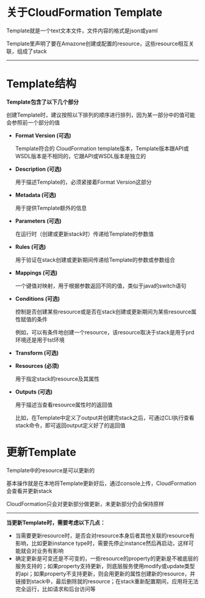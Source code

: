 # **关于CloudFormation Template**

Template就是一个text文本文件，文件内容的格式是json或yaml

Template里声明了要在Amazone创建或配置的resource，这些resource相互关联，组成了stack

------

# Template结构

**Template包含了以下几个部分**

创建Template时，建议按照以下排列的顺序进行排列，因为某一部分中的值可能会参照前一个部分的值

- **Format Version (可选)**

  Template符合的 CloudFormation template版本，Template版本跟API或WSDL版本是不相同的，它跟API或WSDL版本是独立的

- **Description (可选)**

  用于描述Template的，必须紧接着Format Version这部分

- **Metadata (可选)**

  用于提供Template额外的信息

- **Parameters (可选)**

  在运行时（创建或更新stack时）传递给Template的参数值

- **Rules (可选)**

  用于验证在stack创建或更新期间传递给Template的参数或参数组合

- **Mappings (可选)**

  一个键值对映射，用于根据参数返回不同的值，类似于java的switch语句

- **Conditions (可选)**

  控制是否创建某些resource或是否在stack创建或更新期间为某些resource属性赋值的条件

  例如，可以有条件地创建一个resource，该resource取决于stack是用于prd环境还是用于tst环境

- **Transform (可选)**

- **Resources (必须)**

  用于指定stack的resource及其属性

- **Outputs (可选)**

  用于描述当查看resource属性时的返回值

  比如，在Template中定义了output并创建完stack之后，可通过CLI执行查看stack命令，即可返回output定义好了的返回值

# 更新Template

Template中的resource是可以更新的

基本操作就是在本地将Template更新好后，通过console上传，CloudFormation会查看并更新stack

CloudFormation只会对更新部分做更新，未更新部分仍会保持原样

------

**当更新Template时，需要考虑以下几点：**

- 当需要更新resource时，是否会对resource本身后者其他关联的resource有影响，比如更新instance type时，需要先停止instance然后再启动，这样可能就会对业务有影响
- 确定更新是可变还是不可变的，一些resource的property的更新是不被底层的服务支持的；如果property支持更新，则底层服务使用modify或update类型的api；如果property不支持更新，则会用更新的属性创建新的resource，并链接到stack中，最后删除就的resource；在stack重新配置期间，应用将无法完全运行，比如请求和后台访问等
